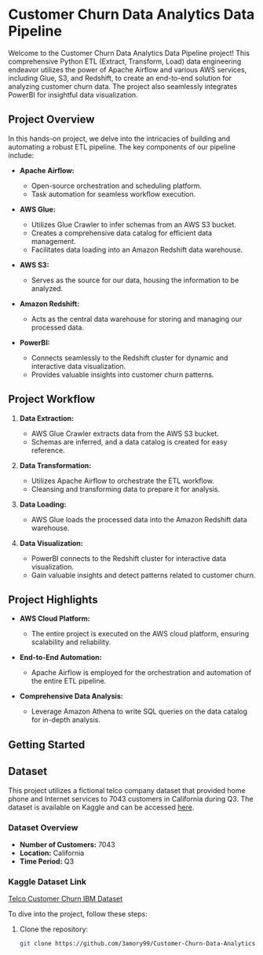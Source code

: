 # Customer Churn Data Analytics Data Pipeline

Welcome to the Customer Churn Data Analytics Data Pipeline project! This comprehensive Python ETL (Extract, Transform, Load) data engineering endeavor utilizes the power of Apache Airflow and various AWS services, including Glue, S3, and Redshift, to create an end-to-end solution for analyzing customer churn data. The project also seamlessly integrates PowerBI for insightful data visualization.

## Project Overview

In this hands-on project, we delve into the intricacies of building and automating a robust ETL pipeline. The key components of our pipeline include:

- **Apache Airflow:**
  - Open-source orchestration and scheduling platform.
  - Task automation for seamless workflow execution.

- **AWS Glue:**
  - Utilizes Glue Crawler to infer schemas from an AWS S3 bucket.
  - Creates a comprehensive data catalog for efficient data management.
  - Facilitates data loading into an Amazon Redshift data warehouse.

- **AWS S3:**
  - Serves as the source for our data, housing the information to be analyzed.

- **Amazon Redshift:**
  - Acts as the central data warehouse for storing and managing our processed data.

- **PowerBI:**
  - Connects seamlessly to the Redshift cluster for dynamic and interactive data visualization.
  - Provides valuable insights into customer churn patterns.

## Project Workflow

1. **Data Extraction:**
   - AWS Glue Crawler extracts data from the AWS S3 bucket.
   - Schemas are inferred, and a data catalog is created for easy reference.

2. **Data Transformation:**
   - Utilizes Apache Airflow to orchestrate the ETL workflow.
   - Cleansing and transforming data to prepare it for analysis.

3. **Data Loading:**
   - AWS Glue loads the processed data into the Amazon Redshift data warehouse.

4. **Data Visualization:**
   - PowerBI connects to the Redshift cluster for interactive data visualization.
   - Gain valuable insights and detect patterns related to customer churn.

## Project Highlights

- **AWS Cloud Platform:**
  - The entire project is executed on the AWS cloud platform, ensuring scalability and reliability.

- **End-to-End Automation:**
  - Apache Airflow is employed for the orchestration and automation of the entire ETL pipeline.

- **Comprehensive Data Analysis:**
  - Leverage Amazon Athena to write SQL queries on the data catalog for in-depth analysis.

## Getting Started


## Dataset

This project utilizes a fictional telco company dataset that provided home phone and Internet services to 7043 customers in California during Q3. The dataset is available on Kaggle and can be accessed [here](https://www.kaggle.com/datasets/yeanzc/telco-customer-churn-ibm-dataset?resource=download).

### Dataset Overview

- **Number of Customers:** 7043
- **Location:** California
- **Time Period:** Q3

### Kaggle Dataset Link

[Telco Customer Churn IBM Dataset](https://www.kaggle.com/datasets/yeanzc/telco-customer-churn-ibm-dataset?resource=download)

To dive into the project, follow these steps:

1. Clone the repository:

   ```bash
   git clone https://github.com/3amory99/Customer-Churn-Data-Analytics-Data-Pipeline.git
